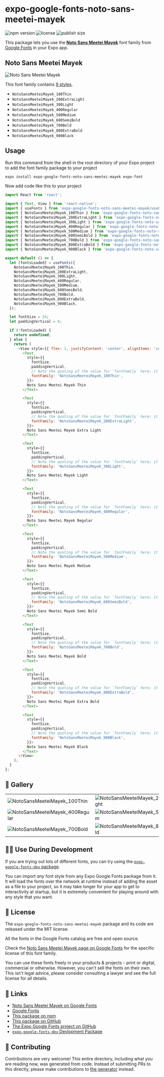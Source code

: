 # expo-google-fonts-noto-sans-meetei-mayek

![npm version](https://flat.badgen.net/npm/v/expo-google-fonts-noto-sans-meetei-mayek)
![license](https://flat.badgen.net/github/license/expo/google-fonts)
![publish size](https://flat.badgen.net/packagephobia/install/expo-google-fonts-noto-sans-meetei-mayek)

This package lets you use the [**Noto Sans Meetei Mayek**](https://fonts.google.com/specimen/Noto+Sans+Meetei+Mayek) font family from [Google Fonts](https://fonts.google.com/) in your Expo app.

## Noto Sans Meetei Mayek

![Noto Sans Meetei Mayek](./font-family.png)

This font family contains [9 styles](#-gallery).

- `NotoSansMeeteiMayek_100Thin`
- `NotoSansMeeteiMayek_200ExtraLight`
- `NotoSansMeeteiMayek_300Light`
- `NotoSansMeeteiMayek_400Regular`
- `NotoSansMeeteiMayek_500Medium`
- `NotoSansMeeteiMayek_600SemiBold`
- `NotoSansMeeteiMayek_700Bold`
- `NotoSansMeeteiMayek_800ExtraBold`
- `NotoSansMeeteiMayek_900Black`

## Usage

Run this command from the shell in the root directory of your Expo project to add the font family package to your project
```sh
expo install expo-google-fonts-noto-sans-meetei-mayek expo-font
```

Now add code like this to your project
```js
import React from 'react';

import { Text, View } from 'react-native';
import { useFonts } from 'expo-google-fonts-noto-sans-meetei-mayek/useFonts';
import { NotoSansMeeteiMayek_100Thin } from 'expo-google-fonts-noto-sans-meetei-mayek/100Thin';
import { NotoSansMeeteiMayek_200ExtraLight } from 'expo-google-fonts-noto-sans-meetei-mayek/200ExtraLight';
import { NotoSansMeeteiMayek_300Light } from 'expo-google-fonts-noto-sans-meetei-mayek/300Light';
import { NotoSansMeeteiMayek_400Regular } from 'expo-google-fonts-noto-sans-meetei-mayek/400Regular';
import { NotoSansMeeteiMayek_500Medium } from 'expo-google-fonts-noto-sans-meetei-mayek/500Medium';
import { NotoSansMeeteiMayek_600SemiBold } from 'expo-google-fonts-noto-sans-meetei-mayek/600SemiBold';
import { NotoSansMeeteiMayek_700Bold } from 'expo-google-fonts-noto-sans-meetei-mayek/700Bold';
import { NotoSansMeeteiMayek_800ExtraBold } from 'expo-google-fonts-noto-sans-meetei-mayek/800ExtraBold';
import { NotoSansMeeteiMayek_900Black } from 'expo-google-fonts-noto-sans-meetei-mayek/900Black';

export default () => {
  let [fontsLoaded] = useFonts({
    NotoSansMeeteiMayek_100Thin,
    NotoSansMeeteiMayek_200ExtraLight,
    NotoSansMeeteiMayek_300Light,
    NotoSansMeeteiMayek_400Regular,
    NotoSansMeeteiMayek_500Medium,
    NotoSansMeeteiMayek_600SemiBold,
    NotoSansMeeteiMayek_700Bold,
    NotoSansMeeteiMayek_800ExtraBold,
    NotoSansMeeteiMayek_900Black,
  });

  let fontSize = 24;
  let paddingVertical = 6;

  if (!fontsLoaded) {
    return undefined;
  } else {
    return (
      <View style={{ flex: 1, justifyContent: 'center', alignItems: 'center' }}>
        <Text
          style={{
            fontSize,
            paddingVertical,
            // Note the quoting of the value for `fontFamily` here; it expects a string!
            fontFamily: 'NotoSansMeeteiMayek_100Thin',
          }}>
          Noto Sans Meetei Mayek Thin
        </Text>

        <Text
          style={{
            fontSize,
            paddingVertical,
            // Note the quoting of the value for `fontFamily` here; it expects a string!
            fontFamily: 'NotoSansMeeteiMayek_200ExtraLight',
          }}>
          Noto Sans Meetei Mayek Extra Light
        </Text>

        <Text
          style={{
            fontSize,
            paddingVertical,
            // Note the quoting of the value for `fontFamily` here; it expects a string!
            fontFamily: 'NotoSansMeeteiMayek_300Light',
          }}>
          Noto Sans Meetei Mayek Light
        </Text>

        <Text
          style={{
            fontSize,
            paddingVertical,
            // Note the quoting of the value for `fontFamily` here; it expects a string!
            fontFamily: 'NotoSansMeeteiMayek_400Regular',
          }}>
          Noto Sans Meetei Mayek Regular
        </Text>

        <Text
          style={{
            fontSize,
            paddingVertical,
            // Note the quoting of the value for `fontFamily` here; it expects a string!
            fontFamily: 'NotoSansMeeteiMayek_500Medium',
          }}>
          Noto Sans Meetei Mayek Medium
        </Text>

        <Text
          style={{
            fontSize,
            paddingVertical,
            // Note the quoting of the value for `fontFamily` here; it expects a string!
            fontFamily: 'NotoSansMeeteiMayek_600SemiBold',
          }}>
          Noto Sans Meetei Mayek Semi Bold
        </Text>

        <Text
          style={{
            fontSize,
            paddingVertical,
            // Note the quoting of the value for `fontFamily` here; it expects a string!
            fontFamily: 'NotoSansMeeteiMayek_700Bold',
          }}>
          Noto Sans Meetei Mayek Bold
        </Text>

        <Text
          style={{
            fontSize,
            paddingVertical,
            // Note the quoting of the value for `fontFamily` here; it expects a string!
            fontFamily: 'NotoSansMeeteiMayek_800ExtraBold',
          }}>
          Noto Sans Meetei Mayek Extra Bold
        </Text>

        <Text
          style={{
            fontSize,
            paddingVertical,
            // Note the quoting of the value for `fontFamily` here; it expects a string!
            fontFamily: 'NotoSansMeeteiMayek_900Black',
          }}>
          Noto Sans Meetei Mayek Black
        </Text>
      </View>
    );
  }
};

```

## 🔡 Gallery


||||
|-|-|-|
|![NotoSansMeeteiMayek_100Thin](.//100Thin/NotoSansMeeteiMayek_100Thin.ttf.png)|![NotoSansMeeteiMayek_200ExtraLight](.//200ExtraLight/NotoSansMeeteiMayek_200ExtraLight.ttf.png)|![NotoSansMeeteiMayek_300Light](.//300Light/NotoSansMeeteiMayek_300Light.ttf.png)||
|![NotoSansMeeteiMayek_400Regular](.//400Regular/NotoSansMeeteiMayek_400Regular.ttf.png)|![NotoSansMeeteiMayek_500Medium](.//500Medium/NotoSansMeeteiMayek_500Medium.ttf.png)|![NotoSansMeeteiMayek_600SemiBold](.//600SemiBold/NotoSansMeeteiMayek_600SemiBold.ttf.png)||
|![NotoSansMeeteiMayek_700Bold](.//700Bold/NotoSansMeeteiMayek_700Bold.ttf.png)|![NotoSansMeeteiMayek_800ExtraBold](.//800ExtraBold/NotoSansMeeteiMayek_800ExtraBold.ttf.png)|![NotoSansMeeteiMayek_900Black](.//900Black/NotoSansMeeteiMayek_900Black.ttf.png)||


## 👩‍💻 Use During Development

If you are trying out lots of different fonts, you can try using the [`expo-google-fonts-dev` package](https://github.com/freeboub/google-fonts/tree/master/font-packages/dev#readme).

You can import *any* font style from any Expo Google Fonts package from it. It will load the fonts
over the network at runtime instead of adding the asset as a file to your project, so it may take longer
for your app to get to interactivity at startup, but it is extremely convenient
for playing around with any style that you want.

## 📖 License

The `expo-google-fonts-noto-sans-meetei-mayek` package and its code are released under the MIT license.

All the fonts in the Google Fonts catalog are free and open source.

Check the [Noto Sans Meetei Mayek page on Google Fonts](https://fonts.google.com/specimen/Noto+Sans+Meetei+Mayek) for the specific license of this font family.

You can use these fonts freely in your products & projects - print or digital, commercial or otherwise. However, you can't sell the fonts on their own. This isn't legal advice, please consider consulting a lawyer and see the full license for all details.

## 🔗 Links

- [Noto Sans Meetei Mayek on Google Fonts](https://fonts.google.com/specimen/Noto+Sans+Meetei+Mayek)
- [Google Fonts](https://fonts.google.com/)
- [This package on npm](https://www.npmjs.com/package/expo-google-fonts-noto-sans-meetei-mayek)
- [This package on GitHub](https://github.com/freeboub/google-fonts/tree/master/font-packages/noto-sans-meetei-mayek)
- [The Expo Google Fonts project on GitHub](https://github.com/freeboub/google-fonts)
- [`expo-google-fonts-dev` Devlopment Package](https://github.com/freeboub/google-fonts/tree/master/font-packages/dev)

## 🤝 Contributing

Contributions are very welcome! This entire directory, including what you are reading now, was generated from code. Instead of submitting PRs to this directly, please make contributions to [the generator](https://github.com/freeboub/google-fonts/tree/master/packages/generator) instead.
